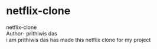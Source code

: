# netflix-clone
netflix-clone
<br>
Author- prithiwis das
<br>
i am prithiwis das has made this netflix clone for my project
